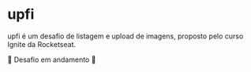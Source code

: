 # upfi
upfi é um desafio de listagem e upload de imagens, proposto pelo curso Ignite da Rocketseat.

🚧 Desafio em andamento 🚧
